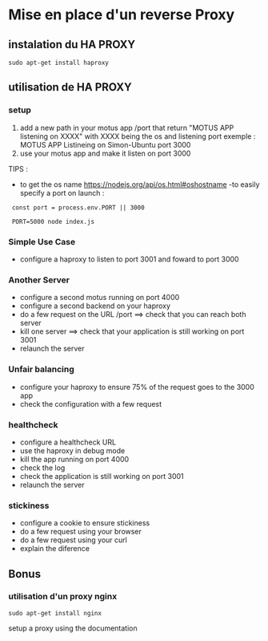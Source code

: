 # Mise en place d'un reverse Proxy

## instalation du HA PROXY

```
sudo apt-get install haproxy 
```

## utilisation de HA PROXY

### setup

1. add a new path in your motus app /port that return "MOTUS APP listening on XXXX" with XXXX being the os and listening port
exemple : MOTUS APP Listineing on Simon-Ubuntu port 3000
3. use your motus app and make it listen on port 3000

TIPS :
- to get the os name https://nodejs.org/api/os.html#oshostname
-to easily specify a port on launch :
```
 const port = process.env.PORT || 3000 
 
 PORT=5000 node index.js
```


### Simple Use Case

-  configure a haproxy to listen to port 3001 and foward to port 3000


### Another Server

- configure a second motus running on port 4000
- configure a second backend on your haproxy
- do a few request on the URL /port ==> check that you can reach both server
- kill one server ==> check that your application is still working on port 3001
- relaunch the server


### Unfair balancing

- configure your haproxy to ensure 75% of the request goes to the 3000 app
- check  the configuration with a few request

### healthcheck

- configure a healthcheck URL 
- use the haproxy in debug mode 
- kill the app running on port 4000
- check the log
- check the application is still working on port 3001
- relaunch the server

### stickiness

- configure a cookie to ensure stickiness
- do a few request using your browser
- do a few request using your curl
- explain the diference


## Bonus

### utilisation d'un proxy nginx

```
sudo apt-get install nginx
```
setup a proxy using the documentation
